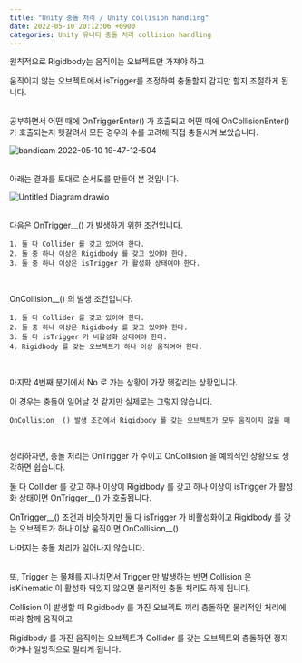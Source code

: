 ```yaml
---
title: "Unity 충돌 처리 / Unity collision handling"
date: 2022-05-10 20:12:06 +0900
categories: Unity 유니티 충돌 처리 collision handling
---
```

원칙적으로 Rigidbody는 움직이는 오브젝트만 가져야 하고

움직이지 않는 오브젝트에서 isTrigger를 조정하여 충돌할지 감지만 할지 조절하게 됩니다.
<br><br>

공부하면서 어떤 때에 OnTriggerEnter() 가 호출되고 어떤 때에 OnCollisionEnter() 가 호출되는지 헷갈려서 모든 경우의 수를 고려해 직접 충돌시켜 보았습니다.

![bandicam 2022-05-10 19-47-12-504](https://user-images.githubusercontent.com/79886133/167611899-a16da938-4199-4b6b-bacc-6f2f456edeb4.png)
<br><br>

아래는 결과를 토대로 순서도를 만들어 본 것입니다.

![Untitled Diagram drawio](https://user-images.githubusercontent.com/79886133/167633955-1c7f1514-1a13-4f74-8b0a-bf1a998a0aaa.png)
<br><br>

다음은 OnTrigger__() 가 발생하기 위한 조건입니다.
```
1. 둘 다 Collider 를 갖고 있어야 한다.
2. 둘 중 하나 이상은 Rigidbody 를 갖고 있어야 한다.
3. 둘 중 하나 이상은 isTrigger 가 활성화 상태여야 한다.
```
<br>

OnCollision__() 의 발생 조건입니다.
```
1. 둘 다 Collider 를 갖고 있어야 한다.
2. 둘 중 하나 이상은 Rigidbody 를 갖고 있어야 한다.
3. 둘 다 isTrigger 가 비활성화 상태여야 한다.
4. Rigidbody 를 갖는 오브젝트가 하나 이상 움직여야 한다.
```
<br>

마지막 4번째 분기에서 No 로 가는 상황이 가장 헷갈리는 상황입니다.

이 경우는 충돌이 일어날 것 같지만 실제로는 그렇지 않습니다.
```
OnCollision__() 발생 조건에서 Rigidbody 를 갖는 오브젝트가 모두 움직이지 않을 때
```
<br>

정리하자면, 충돌 처리는 OnTrigger 가 주이고 OnCollision 을 예외적인 상황으로 생각하면 쉽습니다.

둘 다 Collider 를 갖고 하나 이상이 Rigidbody 를 갖고 하나 이상이 isTrigger 가 활성화 상태이면 OnTrigger__() 가 호출됩니다.

OnTrigger__() 조건과 비슷하지만 둘 다 isTrigger 가 비활성화이고 Rigidbody 를 갖는 오브젝트가 하나 이상 움직이면 OnCollision__()

나머지는 충돌 처리가 일어나지 않습니다.
<br><br>

또, Trigger 는 물체를 지나치면서 Trigger 만 발생하는 반면 Collision 은 isKinematic 이 활성화 돼있지 않으면 물리적인 충돌 처리도 하게 됩니다.

Collision 이 발생할 때 Rigidbody 를 가진 오브젝트 끼리 충돌하면 물리적인 처리에 따라 함께 움직이고

Rigidbody 를 가진 움직이는 오브젝트가 Collider 를 갖는 오브젝트와 충돌하면 정지하거나 일방적으로 밀리게 됩니다.
